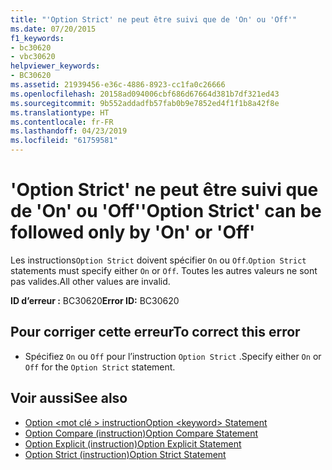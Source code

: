 ```yaml
---
title: "'Option Strict' ne peut être suivi que de 'On' ou 'Off'"
ms.date: 07/20/2015
f1_keywords:
- bc30620
- vbc30620
helpviewer_keywords:
- BC30620
ms.assetid: 21939456-e36c-4886-8923-cc1fa0c26666
ms.openlocfilehash: 20158ad094006cbf686d67664d381b7df321ed43
ms.sourcegitcommit: 9b552addadfb57fab0b9e7852ed4f1f1b8a42f8e
ms.translationtype: HT
ms.contentlocale: fr-FR
ms.lasthandoff: 04/23/2019
ms.locfileid: "61759581"
---
```

# <a name="option-strict-can-be-followed-only-by-on-or-off"></a><span data-ttu-id="5b650-102">'Option Strict' ne peut être suivi que de 'On' ou 'Off'</span><span class="sxs-lookup"><span data-stu-id="5b650-102">'Option Strict' can be followed only by 'On' or 'Off'</span></span>
<span data-ttu-id="5b650-103">Les instructions`Option Strict` doivent spécifier `On` ou `Off`.</span><span class="sxs-lookup"><span data-stu-id="5b650-103">`Option Strict` statements must specify either `On` or `Off`.</span></span> <span data-ttu-id="5b650-104">Toutes les autres valeurs ne sont pas valides.</span><span class="sxs-lookup"><span data-stu-id="5b650-104">All other values are invalid.</span></span>  
  
 <span data-ttu-id="5b650-105">**ID d’erreur :** BC30620</span><span class="sxs-lookup"><span data-stu-id="5b650-105">**Error ID:** BC30620</span></span>  
  
## <a name="to-correct-this-error"></a><span data-ttu-id="5b650-106">Pour corriger cette erreur</span><span class="sxs-lookup"><span data-stu-id="5b650-106">To correct this error</span></span>  
  
- <span data-ttu-id="5b650-107">Spécifiez `On` ou `Off` pour l’instruction `Option Strict` .</span><span class="sxs-lookup"><span data-stu-id="5b650-107">Specify either `On` or `Off` for the `Option Strict` statement.</span></span>  
  
## <a name="see-also"></a><span data-ttu-id="5b650-108">Voir aussi</span><span class="sxs-lookup"><span data-stu-id="5b650-108">See also</span></span>

- [<span data-ttu-id="5b650-109">Option \<mot clé > instruction</span><span class="sxs-lookup"><span data-stu-id="5b650-109">Option \<keyword> Statement</span></span>](../../visual-basic/language-reference/statements/option-keyword-statement.md)
- [<span data-ttu-id="5b650-110">Option Compare (instruction)</span><span class="sxs-lookup"><span data-stu-id="5b650-110">Option Compare Statement</span></span>](../../visual-basic/language-reference/statements/option-compare-statement.md)
- [<span data-ttu-id="5b650-111">Option Explicit (instruction)</span><span class="sxs-lookup"><span data-stu-id="5b650-111">Option Explicit Statement</span></span>](../../visual-basic/language-reference/statements/option-explicit-statement.md)
- [<span data-ttu-id="5b650-112">Option Strict (instruction)</span><span class="sxs-lookup"><span data-stu-id="5b650-112">Option Strict Statement</span></span>](../../visual-basic/language-reference/statements/option-strict-statement.md)

